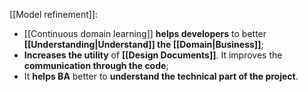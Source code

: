 [[Model refinement]]:
- [[Continuous domain learning]] **helps developers** to better **[[Understanding|Understand]] the [[Domain|Business]]**;
- **Increases the utility** of **[[Design Documents]]**. It improves the **communication through the code**;
- It **helps BA** better to **understand the technical part of the project**. 
